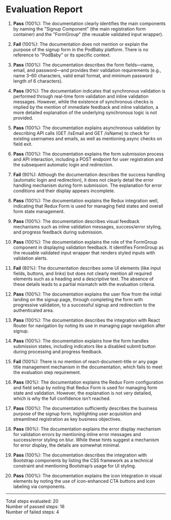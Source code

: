 # Evaluation Report

1. **Pass** (100%): The documentation clearly identifies the main components by naming the "Signup Component" (the main registration form container) and the "FormGroup" (the reusable validated input wrapper).

2. **Fail** (100%): The documentation does not mention or explain the purpose of the signup form in the PodBaby platform. There is no reference to "PodBaby" or its specific context.

3. **Pass** (100%): The documentation describes the form fields—name, email, and password—and provides their validation requirements (e.g., name 3–60 characters, valid email format, and minimum password length of 6 characters).

4. **Pass** (90%): The documentation indicates that synchronous validation is performed through real-time form validation and inline validation messages. However, while the existence of synchronous checks is implied by the mention of immediate feedback and inline validation, a more detailed explanation of the underlying synchronous logic is not provided.

5. **Pass** (100%): The documentation explains asynchronous validation by describing API calls (GET /isEmail and GET /isName) to check for existing usernames and emails, as well as mentioning async checks on field exit.

6. **Pass** (100%): The documentation explains the form submission process and API interaction, including a POST endpoint for user registration and the subsequent automatic login and redirection.

7. **Fail** (90%): Although the documentation describes the success handling (automatic login and redirection), it does not clearly detail the error handling mechanism during form submission. The explanation for error conditions and their display appears incomplete.

8. **Pass** (100%): The documentation explains the Redux integration well, indicating that Redux Form is used for managing field states and overall form state management.

9. **Pass** (100%): The documentation describes visual feedback mechanisms such as inline validation messages, success/error styling, and progress feedback during submission.

10. **Pass** (100%): The documentation explains the role of the FormGroup component in displaying validation feedback. It identifies FormGroup as the reusable validated input wrapper that renders styled inputs with validation alerts.

11. **Fail** (80%): The documentation describes some UI elements (like input fields, buttons, and links) but does not clearly mention all required elements such as a heading and a descriptive text. The absence of these details leads to a partial mismatch with the evaluation criteria.

12. **Pass** (100%): The documentation explains the user flow from the initial landing on the signup page, through completing the form with progressive validation, to a successful signup and redirection to the authenticated area.

13. **Pass** (100%): The documentation describes the integration with React Router for navigation by noting its use in managing page navigation after signup.

14. **Pass** (100%): The documentation explains how the form handles submission states, including indicators like a disabled submit button during processing and progress feedback.

15. **Fail** (100%): There is no mention of react-document-title or any page title management mechanism in the documentation, which fails to meet the evaluation step requirement.

16. **Pass** (90%): The documentation explains the Redux Form configuration and field setup by noting that Redux Form is used for managing form state and validation. However, the explanation is not very detailed, which is why the full confidence isn’t reached.

17. **Pass** (100%): The documentation sufficiently describes the business purpose of the signup form, highlighting user acquisition and streamlined registration as key business objectives.

18. **Pass** (90%): The documentation explains the error display mechanism for validation errors by mentioning inline error messages and success/error styling on blur. While these hints suggest a mechanism for error display, the details are somewhat minimal.

19. **Pass** (100%): The documentation describes the integration with Bootstrap components by listing the CSS framework as a technical constraint and mentioning Bootstrap’s usage for UI styling.

20. **Pass** (100%): The documentation explains the icon integration in visual elements by noting the use of icon-enhanced CTA buttons and icon labeling via components.

---

Total steps evaluated: 20  
Number of passed steps: 16  
Number of failed steps: 4